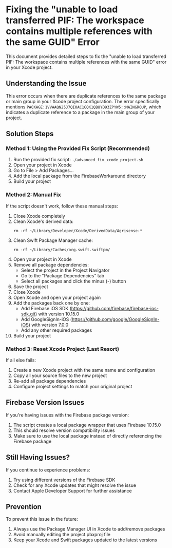 # Fixing the "unable to load transferred PIF: The workspace contains multiple references with the same GUID" Error

This document provides detailed steps to fix the "unable to load transferred PIF: The workspace contains multiple references with the same GUID" error in your Xcode project.

## Understanding the Issue

This error occurs when there are duplicate references to the same package or main group in your Xcode project configuration. The error specifically mentions `PACKAGE:1VVAAQN25J7QI0AC1GQK1QB8YD93ZPYW5::MAINGROUP`, which indicates a duplicate reference to a package in the main group of your project.

## Solution Steps

### Method 1: Using the Provided Fix Script (Recommended)

1. Run the provided fix script: `./advanced_fix_xcode_project.sh`
2. Open your project in Xcode
3. Go to File > Add Packages...
4. Add the local package from the FirebaseWorkaround directory
5. Build your project

### Method 2: Manual Fix

If the script doesn't work, follow these manual steps:

1. Close Xcode completely
2. Clean Xcode's derived data:
   ```
   rm -rf ~/Library/Developer/Xcode/DerivedData/Agrisense-*
   ```
3. Clean Swift Package Manager cache:
   ```
   rm -rf ~/Library/Caches/org.swift.swiftpm/
   ```
4. Open your project in Xcode
5. Remove all package dependencies:
   - Select the project in the Project Navigator
   - Go to the "Package Dependencies" tab
   - Select all packages and click the minus (-) button
6. Save the project
7. Close Xcode
8. Open Xcode and open your project again
9. Add the packages back one by one:
   - Add Firebase iOS SDK (https://github.com/firebase/firebase-ios-sdk.git) with version 10.15.0
   - Add GoogleSignIn-iOS (https://github.com/google/GoogleSignIn-iOS) with version 7.0.0
   - Add any other required packages
10. Build your project

### Method 3: Reset Xcode Project (Last Resort)

If all else fails:

1. Create a new Xcode project with the same name and configuration
2. Copy all your source files to the new project
3. Re-add all package dependencies
4. Configure project settings to match your original project

## Firebase Version Issues

If you're having issues with the Firebase package version:

1. The script creates a local package wrapper that uses Firebase 10.15.0
2. This should resolve version compatibility issues
3. Make sure to use the local package instead of directly referencing the Firebase package

## Still Having Issues?

If you continue to experience problems:

1. Try using different versions of the Firebase SDK
2. Check for any Xcode updates that might resolve the issue
3. Contact Apple Developer Support for further assistance

## Prevention

To prevent this issue in the future:

1. Always use the Package Manager UI in Xcode to add/remove packages
2. Avoid manually editing the project.pbxproj file
3. Keep your Xcode and Swift packages updated to the latest versions
